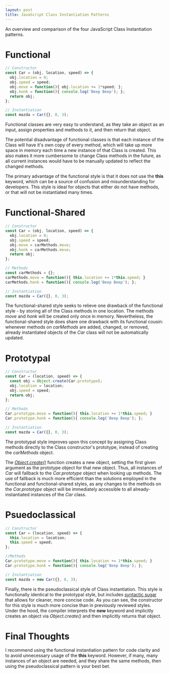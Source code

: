 ```yaml
---
layout: post
title: JavaScript Class Instantiation Patterns
---
```


An overview and comparison of the four JavaScript Class Instantiation patterns.

# Functional
```javascript
// Constructor
const Car = (obj, location, speed) => {
  obj.location = 0;
  obj.speed = speed;
  obj.move = function(){ obj.location += 1*speed; };
  obj.honk = function(){ console.log('Beep Beep'); };
  return obj;
};

// Instantiation
const mazda = Car({}, 0, 3);
```
Functional classes are very easy to understand, as they take an object as an input, assign properties and methods to it, and then return that object.

The potential disadvantage of functional classes is that each instance of the Class will have it's own copy of every method, which will take up more space in memory each time a new instance of that Class is created. This also makes it more cumbersome to change Class methods in the future, as all current instances would have to be manually updated to reflect the changed methods.

The primary advantage of the functional style is that it does not use the **this** keyword, which can be a source of confusion and misunderstanding for developers. This style is ideal for objects that either do not have methods, or that will not be instantiated many times.


# Functional-Shared
```javascript
// Constructor
const Car = (obj, location, speed) => {
  obj.location = 0;
  obj.speed = speed;
  obj.move = carMethods.move;
  obj.honk = carMethods.move;
  return obj;
};

// Methods
const carMethods = {};
carMethods.move = function(){ this.location += 1*this.speed; }
carMethods.honk = function(){ console.log('Beep Beep'); };

// Instantiation
const mazda = Car({}, 0, 3);
```

The functional-shared style seeks to relieve one drawback of the functional style - by storing all of the Class methods in one location. The methods *move* and *honk* will be created only once in memory. Nevertheless, the functional-shared style does share one drawback with its functional cousin: whenever methods on *carMethods* are added, changed, or removed, already instantiated objects of the *Car* class will not be automatically updated.


# Prototypal
```javascript
// Constructor
const Car = (location, speed) => {
  const obj = Object.create(Car.prototype);
  obj.location = location;
  obj.speed = speed;
  return obj;
};

// Methods
Car.prototype.move = function(){ this.location += 1*this.speed; }
Car.prototype.honk = function(){ console.log('Beep Beep'); };

// Instantiation
const mazda = Car({}, 0, 3);
```

The prototypal style improves upon this concept by assigning Class methods directly to the Class constructor's prototype, instead of creating the *carMethods* object.

The [*Object.create()*] function creates a new object, setting the first given argument as the prototype object for that new object. Thus, all instances of *Car* will fallback to the *Car.prototype* object when looking up methods. The use of fallback is much more efficient than the solutions employed in the functional and functional-shared styles, as any changes to the methods on the *Car.prototype* object will be immediately accessible to all already-instantiated instances of the *Car* class.


# Psuedoclassical
```javascript
// Constructor
const Car = (location, speed) => {
  this.location = location;
  this.speed = speed;
};

//Methods
Car.prototype.move = function(){ this.location += 1*this.speed; }
Car.prototype.honk = function(){ console.log('Beep Beep'); };

// Instantiation
const mazda = new Car({}, 0, 3);
```

Finally, there is the pseudoclassical style of Class instantiation. This style is functionally identical to the prototypal style, but includes [syntactic sugar] that allows for cleaner, more concise code. As you can see, the constructor for this style is much more concise than in previously reviewed styles. Under the hood, the compiler interprets the **new** keyword and implicitly creates an object via *Object.create()* and then implicitly returns that object.

# Final Thoughts

I recommend using the functional instantiation pattern for code clarity and to avoid unnecessary usage of the **this** keyword. However, if many, many instances of an object are needed, and they share the same methods, then using the pseudoclassical pattern is your best bet.

[*Object.create()*]: https://developer.mozilla.org/en-US/docs/Web/JavaScript/Reference/Global_Objects/Object/create
[syntactic sugar]: https://en.wikipedia.org/wiki/Syntactic_sugar
